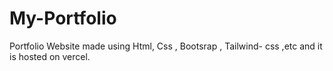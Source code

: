 # My-Portfolio
Portfolio Website made using Html, Css , Bootsrap , Tailwind- css ,etc and it is hosted on vercel.
